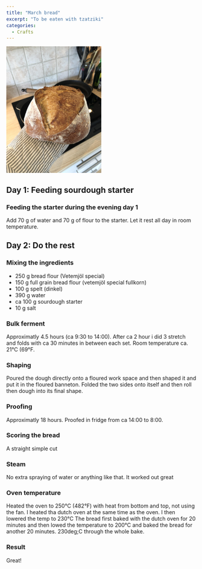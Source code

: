 ```yaml
---
title: "March bread"
excerpt: "To be eaten with tzatziki"
categories:
  - Crafts
---
```


<img src="https://github.com/jemstedt/baking/blob/main/images/bread220327.jpg" alt="bread220327" width="50%"/>

## Day 1: Feeding sourdough starter
### Feeding the starter during the evening day 1
Add 70 g of water and 70 g of flour to the starter. Let it rest all day in room temperature.

## Day 2: Do the rest
### Mixing the ingredients
- 250 g bread flour (Vetemjöl special)
- 150 g full grain bread flour (vetemjöl special fullkorn)
- 100 g spelt (dinkel)
- 390 g water 
- ca 100 g sourdough starter
- 10 g salt

### Bulk ferment
Approximatly 4.5 hours (ca 9:30 to 14:00). After ca 2 hour i did 3 stretch and folds with ca 30 minutes in between each set.
Room temperature ca. 21&deg;C (69&deg;F.

### Shaping
Poured the dough directly onto a floured work space and then shaped it and put it in the floured banneton. Folded the two sides onto itself and then roll then dough into its final shape.

### Proofing
Approximatly 18 hours. Proofed in fridge from ca 14:00 to 8:00.

### Scoring the bread
A straight simple cut

### Steam
No extra spraying of water or anything like that. It worked out great

### Oven temperature 

Heated the oven to 250&deg;C (482&deg;F) with heat from bottom and top, not using the fan. I heated tha dutch oven at the same time as the oven. I then lowered the temp to 230&deg;C The bread first baked with the dutch oven for 20 minutes and then lowed the temperature to 200&deg;C and baked the bread for another 20 minutes. 230deg;C through the whole bake.

### Result
Great! 



